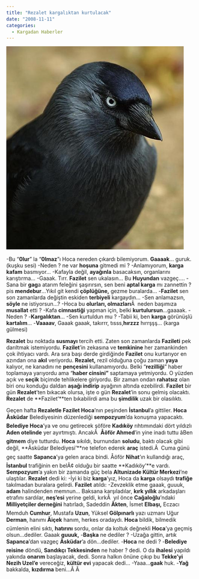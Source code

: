 ```yaml
---
title: "Rezalet kargalıktan kurtulacak"
date: "2008-11-11"
categories: 
  - Kargadan Haberler
---
```


[![karga.jpg](../uploads/2008/11/karga.jpg)](../uploads/2008/11/karga.jpg "karga.jpg")

\-Bu “**0lur**” la “**0lmaz**”ı Hoca nereden çıkardı bilemiyorum. **Gaaaak**… guruk. (kuşku sesi) -Neden ? ne var **hoşuna** gitmedi mi ? -Anlamıyorum, **karga kafam** basmıyor... -Kafayla değil, **ayağınla** basacaksın, organlarını karıştırma… -Gaaak. Tırr. **Fazilet** sen ukalasın… Bu **Huyundan** vazgeç…. -Sana bir **gag**a atarım feleğini şaşırırsın, sen beni **aptal karga** mı zannettin ? pis **mendebur**…Yıkıl git kendi **çöplüğüne,** gezme buralarda… -**Fazilet** sen son zamanlarda değiştin eskiden **terbiyeli** kargaydın… -Sen anlamazsın, **söyle** ne istiyorsun…? -Hoca bu **olurları, olmazları**Â  neden başımıza **musallat** etti ? -Kafa **cimnastiği** yapman için, belki **kurtulursun**…gaaaak. -Neden ? -**Kargalıktan**… -Sen kurtuldun mu ? -Tabii ki, ben **karga** görünüşlü **kartalım**… -**Vaaaav**, Gaaak gaaak, takırrr, tısss,**hırzzz** hırrşşş… (karga gülmesi)

**Rezalet** bu noktada **susmayı** tercih etti. Zaten son zamanlarda **Fazileti** pek darıltmak istemiyordu. **Fazilet**’in zekasına ve **temkinine** her zamankinden çok ihtiyacı vardı. Ara sıra başı derde girdiğinde **Fazilet** onu kurtarıyor en azından ona **akıl** veriyordu. **Rezalet,** rezil olduğuna çoğu zaman **yaya** kalıyor, ne kanadını ne **pençesini** kullanamıyordu. Belki “**rezilliği**” haber toplamaya yarıyordu ama “**haber cinsini”** saptamaya yetmiyordu. O yüzden açık ve **seçik** biçimde tehlikelere giriyordu. Bir zaman ondan **rahatsız** olan biri onu konduğu daldan **aşağı indirip** ayağının altında ezebilirdi. **Fazilet** bir gün **Rezalet**’ten bıkacak olursa, işte o gün **Rezalet**’in sonu gelmiş olacaktı. **Rezalet** de **Fazilet’**ten bıkabilirdi ama bu **şimdilik** uzak bir olasılıktı.

Geçen hafta **Rezaletle Fazilet Hoca**’nın peşinden **İstanbul**’a gittiler. **Hoca Ãsküdar** Belediyesinin düzenlediği **sempozyum**’da konuşma yapacaktı. **Belediye Hoca**’ya ve onu getirecek şöföre **Kadıköy** rıhtımındaki dört yıldızlı **Aden otelinde** yer ayırtmıştı. AncakÂ  **Åöför Ahmed**’in yine inadı tuttu âBen **gitmem** diye tutturdu. **Hoca** sıkıldı, burnundan **soludu**, baktı olacak gibi değil, **Ãsküdar Belediyesi’**ne telefon ederek **araç** istedi.Â  Cuma günü geç saatte **Sapanca**’ya gelen araca bindi. Åöför **Nihat**’ın kullandığı araç, **İstanbul** trafiğinin en belÃ¢ olduğu bir saatte **Kadıköy’**e vardı. **Sempozyum**’a yakın bir zamanda güç bela **Altunizade Kültür Merkezi**’ne ulaştılar. **Rezalet** dedi ki: -İyi ki biz **karga**’yız, Hoca da **karga** olsaydı **trafiğe** takılmadan buralara gelirdi. **Fazilet** atıldı: -Zevzeklik etme gaaak, guuuk, **adam** halindenden memnun… Baksana karşıladılar, **kırk yıllık** arkadaşları etrafını sardılar, **neş’esi** yerine geldi, kırkÂ  yıl önce **Cağaloğlu**’ndaki **Milliyetçiler derneğini** hatırladı, Sadeddin **Ãkten**, İsmet **Elbaşı,** Eczacı Memduh **Cumhur**, Mustafa **Uzun**, Yüksel **Gölpınarlı** yazı uzmanı Uğur **Derman**, hanımı **Ãiçek** hanım, herkes oradaydı. **Hoca** bildik, bilmedik cümlenin elini sıktı, **hatırını** sordu, onlar da koltuk değnekli **Hoca**’ya geçmiş olsun…dediler. Gaaak **guuuk,** -**Başka** ne dediler ? -Uzağa gittin, artık **Sapanca**’dan vazgeç **Ãsküdar**’a dön…dediler. -**Hoca** ne dedi ? -**Belediye reisine** döndü, **Sandıkçı Tekkesinden** ne haber ? dedi. O da **ihalesi** yapıldı yakında **onarım** başlayacak, dedi. Sonra halkın önüne çıkıp bu **Tekke’yi Nezih Uzel’e** vereceğiz, **kültür evi** yapacak dedi… -Yaaa…**gaak** huk. -**Yağ** bakkalda, **kızdırma** beni…Â Â

